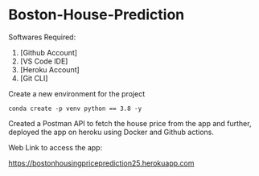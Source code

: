 # Boston-House-Prediction

Softwares Required:

1. [Github Account]
2. [VS Code IDE]
3. [Heroku Account]
4. [Git CLI] 

Create a new environment for the project

```
conda create -p venv python == 3.8 -y
```

Created a Postman API to fetch the house price from the app and further, deployed the app on heroku using Docker and Github actions.


Web Link to access the app:

https://bostonhousingpriceprediction25.herokuapp.com
